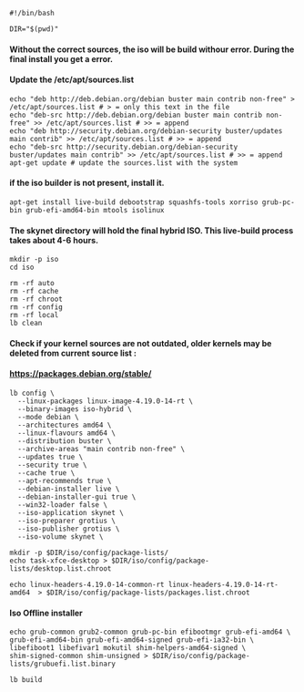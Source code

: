     #!/bin/bash

    DIR="$(pwd)"

#### Without the correct sources, the iso will be build withour error. During the final install you get a error.
#### Update the /etc/apt/sources.list
    echo "deb http://deb.debian.org/debian buster main contrib non-free" > /etc/apt/sources.list # > = only this text in the file
    echo "deb-src http://deb.debian.org/debian buster main contrib non-free" >> /etc/apt/sources.list # >> = append
    echo "deb http://security.debian.org/debian-security buster/updates main contrib" >> /etc/apt/sources.list # >> = append
    echo "deb-src http://security.debian.org/debian-security buster/updates main contrib" >> /etc/apt/sources.list # >> = append
    apt-get update # update the sources.list with the system

#### if the iso builder is not present, install it.
    apt-get install live-build debootstrap squashfs-tools xorriso grub-pc-bin grub-efi-amd64-bin mtools isolinux

#### The skynet directory will hold the final hybrid ISO. This live-build process takes about 4-6 hours.
    mkdir -p iso
    cd iso

    rm -rf auto
    rm -rf cache
    rm -rf chroot
    rm -rf config
    rm -rf local
    lb clean

#### Check if your kernel sources are not outdated, older kernels may be deleted from current source list :
#### https://packages.debian.org/stable/

    lb config \
      --linux-packages linux-image-4.19.0-14-rt \
      --binary-images iso-hybrid \
      --mode debian \
      --architectures amd64 \
      --linux-flavours amd64 \
      --distribution buster \
      --archive-areas "main contrib non-free" \
      --updates true \
      --security true \
      --cache true \
      --apt-recommends true \
      --debian-installer live \
      --debian-installer-gui true \
      --win32-loader false \
      --iso-application skynet \
      --iso-preparer grotius \
      --iso-publisher grotius \
      --iso-volume skynet \
  
    mkdir -p $DIR/iso/config/package-lists/
    echo task-xfce-desktop > $DIR/iso/config/package-lists/desktop.list.chroot

    echo linux-headers-4.19.0-14-common-rt linux-headers-4.19.0-14-rt-amd64  > $DIR/iso/config/package-lists/packages.list.chroot

#### Iso Offline installer
    echo grub-common grub2-common grub-pc-bin efibootmgr grub-efi-amd64 \
    grub-efi-amd64-bin grub-efi-amd64-signed grub-efi-ia32-bin \
    libefiboot1 libefivar1 mokutil shim-helpers-amd64-signed \
    shim-signed-common shim-unsigned > $DIR/iso/config/package-lists/grubuefi.list.binary

    lb build



















